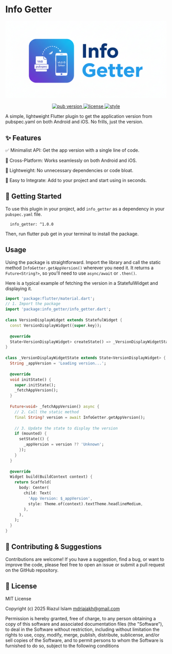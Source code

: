 # Info Getter

<p align="center">
  <img src="https://raw.githubusercontent.com/riaj53/info_getter/main/info_getter.png" alt="Info Getter Logo" width="700"/>
</p>

<p align="center">
  <a href="https://pub.dev/packages/info_getter">
    <img src="https://img.shields.io/pub/v/info_getter?color=blue" alt="pub version"/>
  </a>
  <a href="https://opensource.org/licenses/MIT">
    <img src="https://img.shields.io/badge/License-MIT-yellow.svg" alt="license"/>
  </a>
  <a href="https://pub.dev/packages/lints">
    <img src="https://img.shields.io/badge/style-lints-40c4ff.svg" alt="style"/>
  </a>
</p>


A simple, lightweight Flutter plugin to get the application version from pubspec.yaml on both Android and iOS. No frills, just the version.

## ✨ Features

✅ Minimalist API: Get the app version with a single line of code.

📱 Cross-Platform: Works seamlessly on both Android and iOS.

🚀 Lightweight: No unnecessary dependencies or code bloat.

🔧 Easy to Integrate: Add to your project and start using in seconds.

## 🏁 Getting Started

To use this plugin in your project, add `info_getter` as a dependency in your `pubspec.yaml` file.

``` dependencies:
  info_getter: ^1.0.0 

  ```

Then, run flutter pub get in your terminal to install the package.

## Usage
Using the package is straightforward. Import the library and call the static method `InfoGetter.getAppVersion()` wherever you need it. It returns a `Future<String?>`, so you'll need to use `async/await` or `.then()`.

Here is a typical example of fetching the version in a StatefulWidget and displaying it.

``` dart
import 'package:flutter/material.dart';
// 1. Import the package
import 'package:info_getter/info_getter.dart';

class VersionDisplayWidget extends StatefulWidget {
  const VersionDisplayWidget({super.key});

  @override
  State<VersionDisplayWidget> createState() => _VersionDisplayWidgetState();
}

class _VersionDisplayWidgetState extends State<VersionDisplayWidget> {
  String _appVersion = 'Loading version...';

  @override
  void initState() {
    super.initState();
    _fetchAppVersion();
  }

  Future<void> _fetchAppVersion() async {
    // 2. Call the static method
    final String? version = await InfoGetter.getAppVersion();

    // 3. Update the state to display the version
    if (mounted) {
      setState(() {
        _appVersion = version ?? 'Unknown';
      });
    }
  }

  @override
  Widget build(BuildContext context) {
    return Scaffold(
      body: Center(
        child: Text(
          'App Version: $_appVersion',
          style: Theme.of(context).textTheme.headlineMedium,
        ),
      ),
    );
  }
}

```

## 🤝 Contributing & Suggestions

Contributions are welcome! If you have a suggestion, find a bug, or want to improve the code, please feel free to open an issue or submit a pull request on the GitHub repository.

## 📜 License
MIT License

Copyright (c) 2025 Riazul Islam <mdriajakh@gmail.com>

Permission is hereby granted, free of charge, to any person obtaining a copy
of this software and associated documentation files (the "Software"), to deal
in the Software without restriction, including without limitation the rights
to use, copy, modify, merge, publish, distribute, sublicense, and/or sell
copies of the Software, and to permit persons to whom the Software is
furnished to do so, subject to the following conditions


